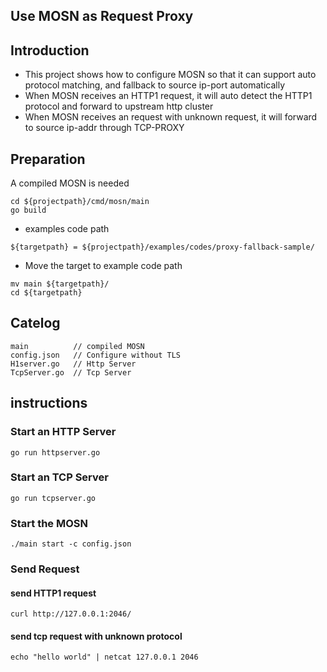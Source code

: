 ## Use MOSN as Request Proxy

## Introduction

+ This project shows how to configure MOSN so that it can support auto protocol matching, and fallback to source ip-port automatically
+ When MOSN receives an HTTP1 request, it will auto detect the HTTP1 protocol and forward to upstream http cluster
+ When MOSN receives an request with unknown request, it will forward to source ip-addr through TCP-PROXY

## Preparation

A compiled MOSN is needed
```
cd ${projectpath}/cmd/mosn/main
go build
```

+ examples code path

```
${targetpath} = ${projectpath}/examples/codes/proxy-fallback-sample/
```

+ Move the target to example code path

```
mv main ${targetpath}/
cd ${targetpath}
```


## Catelog

```
main          // compiled MOSN
config.json   // Configure without TLS
H1server.go   // Http Server
TcpServer.go  // Tcp Server
```

## instructions

### Start an HTTP Server

```
go run httpserver.go
```

### Start an TCP Server

```
go run tcpserver.go
```

### Start the MOSN

```
./main start -c config.json
```

### Send Request

#### send HTTP1 request
```
curl http://127.0.0.1:2046/
```

#### send tcp request with unknown protocol
```
echo "hello world" | netcat 127.0.0.1 2046
```